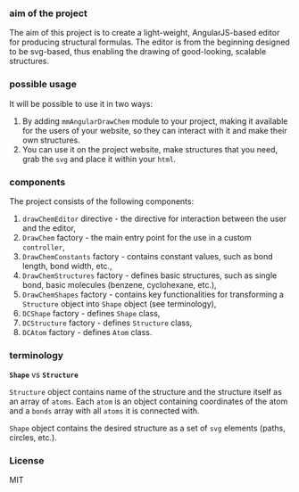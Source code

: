 ### aim of the project
The aim of this project is to create a light-weight, AngularJS-based editor for producing structural formulas.
The editor is from the beginning designed to be svg-based, thus enabling the drawing of good-looking, scalable structures.

### possible usage
It will be possible to use it in two ways:

1. By adding `mmAngularDrawChem` module to your project, making it available for the users of your website, so they can interact with it and make their own structures.
2. You can use it on the project website, make structures that you need, grab the `svg` and place it within your `html`.

### components
The project consists of the following components:

1. `drawChemEditor` directive - the directive for interaction between the user and the editor,
2. `DrawChem` factory - the main entry point for the use in a custom `controller`,
3. `DrawChemConstants` factory - contains constant values, such as bond length, bond width, etc.,
4. `DrawChemStructures` factory - defines basic structures, such as single bond, basic molecules (benzene, cyclohexane, etc.),
5. `DrawChemShapes` factory - contains key functionalities for transforming a `Structure` object into `Shape` object (see terminology),
6. `DCShape` factory - defines `Shape` class,
7. `DCStructure` factory - defines `Structure` class,
8. `DCAtom` factory - defines `Atom` class.

### terminology
**`Shape`** vs **`Structure`**

`Structure` object contains name of the structure and the structure itself as an array of `atoms`.
Each `atom` is an object containing coordinates of the atom and a `bonds` array with all `atoms` it is connected with.

`Shape` object contains the desired structure as a set of `svg` elements (paths, circles, etc.).

### License
MIT